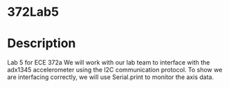 # 372Lab5

# Description
Lab 5 for ECE 372a
We will work with our lab team to interface with the adx1345 accelerometer using the I2C communication protocol. 
To show we are interfacing correctly, we will use Serial.print to monitor the axis data.
